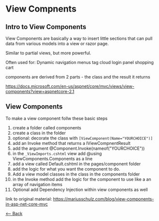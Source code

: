 # View Compnents

## Intro to View Components

View Components are basically a way to insert little sections that can pull data from various models into a view or razor page.
 
Similar to partial views, but more powerful.

Often used for: 
Dynamic navigation menus
tag cloud
login panel 
shopping cart

components are derived from 2 parts - the class and the result it returns

https://docs.microsoft.com/en-us/aspnet/core/mvc/views/view-components?view=aspnetcore-2.1

## View Components

To make a view component follw these basic steps

1. create a folder called components
2. create a class in the folder
3. optional: decorate the class with `[ViewComponent(Name="YOURCHOICE")]`
4. add an Invoke method that returns a IViewCompnentResult
5. add the argument @Component.Invoke(nameof("YOURCHOICE"))
6. in the `_ViewImports.cshtml` view add @using ViewComponents.Components as a line
7. add a view called Default.cshtml in the pages/component folder
8. add the logic for what you want the component to do.
9. Add a view model classes in the class in the components folder
10. in the Invoke method add the logic for the component to use like a an array of navigation items 
11. Optional add Dependency Injection within view components as well

link to original material: https://mariusschulz.com/blog/view-components-in-asp-net-core-mvc


[<-- Back](README.md)